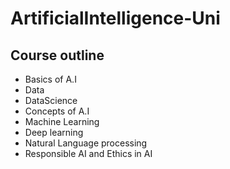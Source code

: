 # ArtificialIntelligence-Uni
## Course outline
- Basics of A.I
- Data
- DataScience
- Concepts of A.I
- Machine Learning
- Deep learning
- Natural Language processing
- Responsible AI and Ethics in AI
